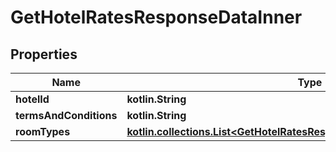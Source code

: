 
# GetHotelRatesResponseDataInner

## Properties
Name | Type | Description | Notes
------------ | ------------- | ------------- | -------------
**hotelId** | **kotlin.String** |  |  [optional]
**termsAndConditions** | **kotlin.String** |  |  [optional]
**roomTypes** | [**kotlin.collections.List&lt;GetHotelRatesResponseDataInnerRoomTypesInner&gt;**](GetHotelRatesResponseDataInnerRoomTypesInner.md) |  |  [optional]



